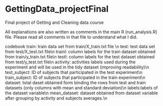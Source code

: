 # GettingData_projectFinal
Final project of Getting and Cleaning data course

All explanations are also written as comments in the main R (run_analysis.R) file. Please read all comments in that file to understand what I did.

codebook
train: train data set from train/X_train.txt file \n
test: test data set from test/X_test.txt file\n
trainl: column labels for the train dataset obtained from train/y_train.txt file\n
testl: column labels for the test dataset obtained from test/y_test.txt file\n
activity: activities labels used during the experiment and will be used in the tidy dataset (improving readability)\n
test_subject: ID of subjects that participated in the test experiment\n
train_subject: ID of subjects that participated in the train experiment\n
dataset: total daset obtained form binding the rows from test and train datasets (only columns with mean and standard deviation)\n
labels:labels of the dataset variable\n
mean_dataset: dataset obtained from dataset variable after grouping by activity and subjects averages.\n
